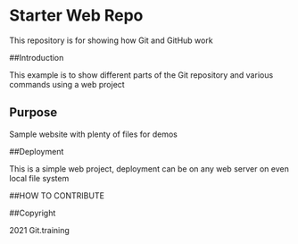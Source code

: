 # Starter Web Repo

This repository is for showing how Git and GitHub work

##Introduction 

This example is to show different parts of the Git repository and various commands using a web project

## Purpose

Sample website with plenty of files for demos

##Deployment

This is a simple web project, deployment can be on any web server on even local file system

##HOW TO CONTRIBUTE

##Copyright

2021 Git.training